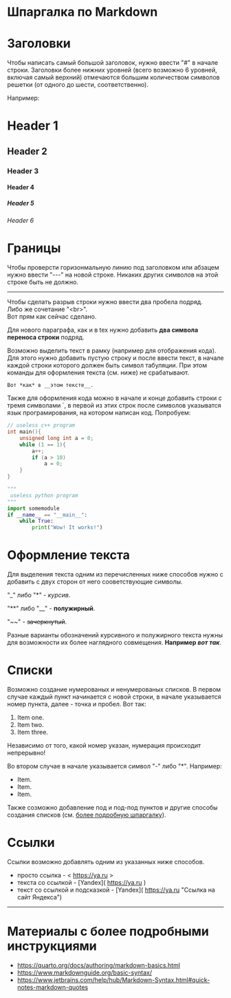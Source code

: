 # Шпаргалка по Markdown

# Заголовки
Чтобы написать самый большой заголовок, нужно ввести "#" в
начале строки. Заголовки более нижних уровней (всего возможно
6 уровней, включая самый верхний) отмечаются большим количеством 
символов решетки (от одного до шести, соответственно). 

Например:

# Header 1 
## Header 2
### Header 3
#### Header 4
##### Header 5
###### Header 6

# Границы
Чтобы проверсти горизонмальную линию под заголовком или абзацем 
нужно ввести "---" на новой строке. Никаких других символов на этой строке быть не должно.

---

Чтобы сделать разрыв строки нужно ввести два пробела подряд.  
Либо же сочетание "\<br\>". <br>  Вот прям как сейчас сделано.

Для нового параграфа, как и в tex нужно добавить **два символа переноса 
строки** подряд.

Возможно выделить текст в рамку (например для отображения кода). 
Для этого нужно добавить пустую строку и после ввести текст, 
в начале каждой строки которого должен быть символ табуляции.
При этом команды для оформления текста (см. ниже) не срабатывают.

    Вот *как* в __этом тексте__.

Также для оформления кода можно в начале и конце добавить строки с тремя символами \`,
в первой из этих строк после символов указыватся язык програмирования, на котором написан код. Попробуем:
```cpp
// useless c++ program
int main(){
    unsigned long int a = 0;
    while (1 == 1){
        a++;
        if (a > 10)
            a = 0; 
    }
}
```

```python
"""
 useless python program
"""
import somemodule
if __name__ == "__main__":
    while True:
        print("Wow! It works!")
```


# Оформление текста
Для выделения текста одним из перечисленных ниже способов нужно с 
добавить с двух сторон от него сооветствующие символы.

"\_" либо "\*" - _курсив_. 

"\*\*" либо "\_\_" - **полужирный**.

"\~\~" - ~~зачеркнутый~~.

Разные варианты обозначений курсивного и полужирного текста нужны для
возможности их более наглядного совмещения. **Например _вот так_**.

# Списки
Возможно создание нумерованых и ненумерованых списков.
В первом случае каждый пункт начинается с новой строки, в начале
указывается номер пункта, далее - точка и пробел. Вот так:
1. Item one.
1. Item two.    
123. Item three. 

Независимо от того, какой номер указан, нумерация происходит непрерывно!

Во втором случае в начале указывается символ "-" либо "\*". Например:
* Item.
* Item.
* Item.

Также созможно добавление под и под-под пунктов и другие способы создания списков
(см. [более подробную шпаргалку](https://quarto.org/docs/authoring/markdown-basics.html)).

# Ссылки
Ссылки возможно добавлять одним из указанных ниже способов.

* просто ссылка - \< https://ya.ru \>   
* текста со ссылкой - \[Yandex\]\( https://ya.ru \)
* текст со ссылкой и подсказкой -  \[Yandex\]\( https://ya.ru \"Ссылка на сайт Яндекса\")

***

# Материалы с более подробными инструкциями
* <https://quarto.org/docs/authoring/markdown-basics.html>
* <https://www.markdownguide.org/basic-syntax/>
* <https://www.jetbrains.com/help/hub/Markdown-Syntax.html#quick-notes-markdown-quotes>



